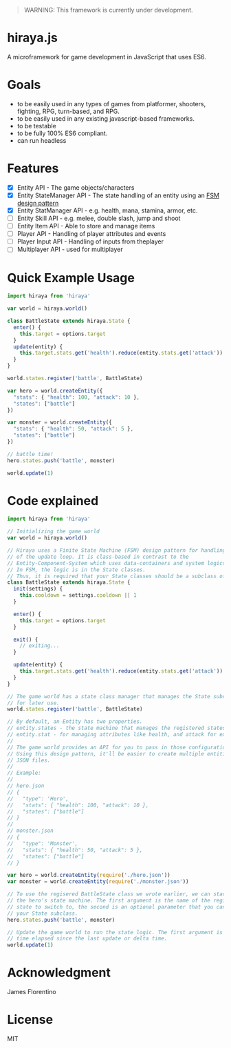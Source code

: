 > WARNING: This framework is currently under development.

hiraya.js
=========

A microframework for game development in JavaScript that uses ES6.

Goals
=====

- to be easily used in any types of games from platformer, shooters, fighting, RPG, turn-based, and RPG.
- to be easily used in any existing javascript-based frameworks.
- to be testable
- to be fully 100% ES6 compliant.
- can run headless

Features
========

- [x] Entity API - The game objects/characters
- [x] Entity StateManager API - The state handling of an entity using an [FSM design pattern](https://en.wikipedia.org/wiki/Finite-state_machine)
- [x] Entity StatManager API - e.g. health, mana, stamina, armor, etc.
- [ ] Entity Skill API - e.g. melee, double slash, jump and shoot
- [ ] Entity Item API - Able to store and manage items
- [ ] Player API - Handling of player attributes and events
- [ ] Player Input API - Handling of inputs from theplayer
- [ ] Multiplayer API - used for multiplayer

Quick Example Usage
===================

```javascript
import hiraya from 'hiraya'

var world = hiraya.world()

class BattleState extends hiraya.State {
  enter() {
    this.target = options.target
  }
  update(entity) {
    this.target.stats.get('health').reduce(entity.stats.get('attack'))
  }
}

world.states.register('battle', BattleState)

var hero = world.createEntity({
  "stats": { "health": 100, "attack": 10 },
  "states": ["battle"]
})

var monster = world.createEntity({
  "stats": { "health": 50, "attack": 5 },
  "states": ["battle"]
})

// battle time!
hero.states.push('battle', monster)

world.update(1)
```

Code explained
==============

```javascript
import hiraya from 'hiraya'

// Initializing the game world
var world = hiraya.world()

// Hiraya uses a Finite State Machine (FSM) design pattern for handling the logic
// of the update loop. It is class-based in contrast to the
// Entity-Component-System which uses data-containers and system logics
// In FSM, the logic is in the State classes.
// Thus, it is required that your State classes should be a subclass of hiraya.State
class BattleState extends hiraya.State {
  init(settings) {
    this.cooldown = settings.cooldown || 1
  }

  enter() {
    this.target = options.target
  }

  exit() {
    // exiting...
  }

  update(entity) {
    this.target.stats.get('health').reduce(entity.stats.get('attack'))
  }
}

// The game world has a state class manager that manages the State subclasses
// for later use.
world.states.register('battle', BattleState)

// By default, an Entity has two properties.
// entity.states - the state machine that manages the registered states
// entity.stat - for managing attributes like health, and attack for example.
//
// The game world provides an API for you to pass in those configurations.
// Using this design pattern, it'll be easier to create multiple entities Using
// JSON files.
//
// Example:
//
// hero.json
// {
//   "type": 'Hero',
//   "stats": { "health": 100, "attack": 10 },
//   "states": ["battle"]
// }
//
// monster.json
// {
//   "type": 'Monster',
//   "stats": { "health": 50, "attack": 5 },
//   "states": ["battle"]
// }

var hero = world.createEntity(require('./hero.json'))
var monster = world.createEntity(require('./monster.json'))

// To use the regisered BattleState class we wrote earlier, we can stack that to
// the hero's state machine. The first argument is the name of the registered
// state to switch to, the second is an optional parameter that you can pass to
// your State subclass.
hero.states.push('battle', monster)

// Update the game world to run the state logic. The first argument is the
// time elapsed since the last update or delta time.
world.update(1)
```

Acknowledgment
==============

James Florentino

License
=======

MIT
